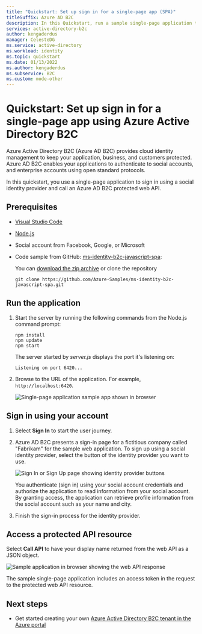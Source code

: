 ```yaml
---
title: "Quickstart: Set up sign in for a single-page app (SPA)"
titleSuffix: Azure AD B2C
description: In this Quickstart, run a sample single-page application that uses Azure Active Directory B2C to provide account sign-in.
services: active-directory-b2c
author: kengaderdus
manager: CelesteDG
ms.service: active-directory
ms.workload: identity
ms.topic: quickstart
ms.date: 01/13/2022
ms.author: kengaderdus
ms.subservice: B2C
ms.custom: mode-other
---
```


# Quickstart: Set up sign in for a single-page app using Azure Active Directory B2C

Azure Active Directory B2C (Azure AD B2C) provides cloud identity management to keep your application, business, and customers protected. Azure AD B2C enables your applications to authenticate to social accounts, and enterprise accounts using open standard protocols. 

In this quickstart, you use a single-page application to sign in using a social identity provider and call an Azure AD B2C protected web API.

<!--[!INCLUDE [quickstarts-free-trial-note](../../includes/quickstarts-free-trial-note.md)] -->

## Prerequisites

- [Visual Studio Code](https://code.visualstudio.com/)
- [Node.js](https://nodejs.org/en/download/)
- Social account from Facebook, Google, or Microsoft
- Code sample from GitHub: [ms-identity-b2c-javascript-spa](https://github.com/Azure-Samples/ms-identity-b2c-javascript-spa):

    You can [download the zip archive](https://github.com/Azure-Samples/ms-identity-b2c-javascript-spa/archive/main.zip) or clone the repository

    ```console
    git clone https://github.com/Azure-Samples/ms-identity-b2c-javascript-spa.git
    ```

## Run the application

1. Start the server by running the following commands from the Node.js command prompt:

    ```console
    npm install
    npm update
    npm start
    ```

    The server started by *server.js* displays the port it's listening on:

    ```console
    Listening on port 6420...
    ```

1. Browse to the URL of the application. For example, `http://localhost:6420`.

    ![Single-page application sample app shown in browser](./media/quickstart-single-page-app/sample-app-spa.png)

## Sign in using your account

1. Select **Sign In** to start the user journey.
1. Azure AD B2C presents a sign-in page for a fictitious company called "Fabrikam" for the sample web application. To sign up using a social identity provider, select the button of the identity provider you want to use.

    ![Sign In or Sign Up page showing identity provider buttons](./media/quickstart-single-page-app/sign-in-or-sign-up-spa.png)

    You authenticate (sign in) using your social account credentials and authorize the application to read information from your social account. By granting access, the application can retrieve profile information from the social account such as your name and city.

1. Finish the sign-in process for the identity provider.

## Access a protected API resource

Select **Call API** to have your display name returned from the web API as a JSON object.

![Sample application in browser showing the web API response](./media/quickstart-single-page-app/call-api-spa.png)

The sample single-page application includes an access token in the request to the protected web API resource.

<!-- ## Clean up resources

You can use your Azure AD B2C tenant if you plan to try other Azure AD B2C quickstarts or tutorials. When no longer needed, you can [delete your Azure AD B2C tenant](faq.yml#how-do-i-delete-my-azure-ad-b2c-tenant-).-->

## Next steps

<!---In this quickstart, you used a sample single-page application to:

- Sign in with a social identity provider
- Create an Azure AD B2C user account (created automatically at sign-in)
- Call a web API protected by Azure AD B2C -->

- Get started creating your own [Azure Active Directory B2C tenant in the Azure portal](tutorial-create-tenant.md)
